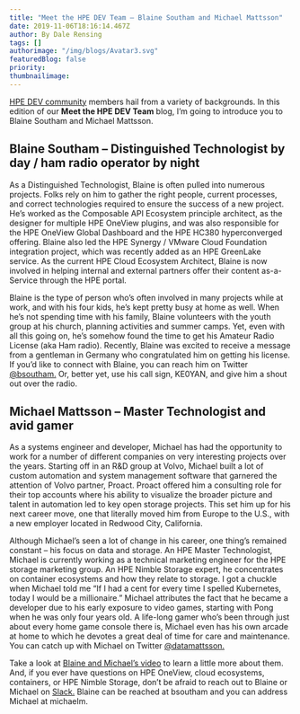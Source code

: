 ```yaml
---
title: "Meet the HPE DEV Team – Blaine Southam and Michael Mattsson"
date: 2019-11-06T18:16:14.467Z
author: By Dale Rensing 
tags: []
authorimage: "/img/blogs/Avatar3.svg"
featuredBlog: false
priority:
thumbnailimage:
---
```

[HPE DEV community](https://developer.hpe.com/community) members hail from a variety of backgrounds. In this edition of our __Meet the HPE DEV Team__ blog, I’m going to introduce you to 
Blaine Southam and Michael Mattsson. 

## Blaine Southam – Distinguished Technologist by day / ham radio operator by night

As a Distinguished Technologist, Blaine is often pulled into numerous projects. Folks rely on him to gather the right people, current processes, and correct technologies required to ensure the success of a new project. He’s worked as the Composable API Ecosystem principle architect, as the designer for multiple HPE OneView plugins, and was also responsible for the HPE OneView Global Dashboard and the HPE HC380 hyperconverged offering. Blaine also led the HPE Synergy / VMware Cloud Foundation integration project, which was recently added as an HPE GreenLake service. As the current HPE Cloud Ecosystem Architect, Blaine is now involved in helping internal and external partners offer their content as-a-Service through the HPE portal.

Blaine is the type of person who’s often involved in many projects while at work, and with his four kids, he’s kept pretty busy at home as well. When he’s not spending time with his family, Blaine volunteers with the youth group at his church, planning activities and summer camps. Yet, even with all this going on, he’s somehow found the time to get his Amateur Radio License (aka Ham radio). Recently, Blaine was excited to receive a message from a gentleman in Germany who congratulated him on getting his license. If you’d like to connect with Blaine, you can reach him on Twitter [@bsoutham.](https://twitter.com/bsoutham) Or, better yet, use his call sign, KE0YAN, and give him a shout out over the radio. 

## Michael Mattsson – Master Technologist and avid gamer

As a systems engineer and developer, Michael has had the opportunity to work for a number of different companies on very interesting projects over the years. Starting off in an R&D group at Volvo, Michael built a lot of custom automation and system management software that garnered the attention of Volvo partner, Proact. Proact offered him a consulting role for their top accounts where his ability to visualize the broader picture and talent in automation led to key open storage projects. This set him up for his next career move, one that literally moved him from Europe to the U.S., with a new employer located in Redwood City, California.

Although Michael’s seen a lot of change in his career, one thing’s remained constant – his focus on data and storage. An HPE Master Technologist, Michael is currently working as a technical marketing engineer for the HPE storage marketing group. An HPE Nimble Storage expert, he concentrates on container ecosystems and how they relate to storage. I got a chuckle when Michael told me “If I had a cent for every time I spelled Kubernetes, today I would be a millionaire.” Michael attributes the fact that he became a developer due to his early exposure to video games, starting with Pong when he was only four years old. A life-long gamer who’s been through just about every home game console there is, Michael even has his own arcade at home to which he devotes a great deal of time for care and maintenance. You can catch up with Michael on Twitter [@datamattsson.](https://twitter.com/datamattsson)

Take a look at [Blaine and Michael’s video](https://www.youtube.com/watch?v=hfY6Ko02yiU&feature=youtu.be) to learn a little more about them. And, if you ever have questions on HPE OneView, cloud ecosystems, containers, or HPE Nimble Storage, don’t be afraid to reach out to Blaine or Michael on [Slack.](https://slack.hpedev.io/) Blaine can be reached at bsoutham and you can address Michael at michaelm.
